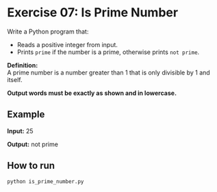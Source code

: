 # Exercise 07: Is Prime Number

Write a Python program that:
- Reads a positive integer from input.
- Prints `prime` if the number is a prime, otherwise prints `not prime`.

**Definition:**  
A prime number is a number greater than 1 that is only divisible by 1 and itself.

**Output words must be exactly as shown and in lowercase.**

## Example

**Input:**
25

**Output:**
not prime


## How to run

```bash
python is_prime_number.py

